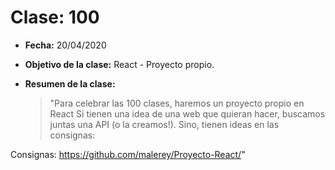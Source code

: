 # Clase: 100

- **Fecha:** 20/04/2020
- **Objetivo de la clase:** React - Proyecto propio.
- **Resumen de la clase:**

  > "Para celebrar las 100 clases, haremos un proyecto propio en React
Si tienen una idea de una web que quieran hacer, buscamos juntas una API (o la creamos!). Sino, tienen ideas en las consignas:

Consignas: https://github.com/malerey/Proyecto-React/"